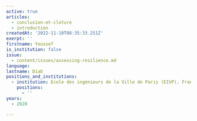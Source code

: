 ```yaml
---
active: true
articles:
  - conclusion-et-cloture
  - introduction
createdAt: '2022-11-10T08:35:33.251Z'
exerpt: ''
firstname: Youssef
is_institution: false
issue:
  - content/issues/assessing-resilience.md
language:
lastname: Diab
positions_and_institutions:
  - institution: Ecole des ingénieurs de la Ville de Paris (EIVP), France
    positions:
      - ''
years:
  - 2020

---
```

